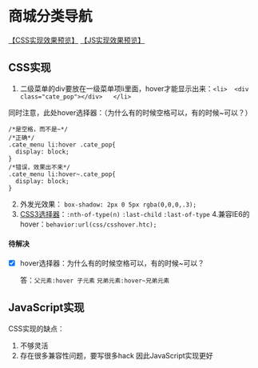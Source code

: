 # 商城分类导航
[【CSS实现效果预览】](https://baoyuzhang.github.io/JD.COM/module/NavCateMenu/nav_cate_menu_css.html)
[【JS实现效果预览】](https://baoyuzhang.github.io/JD.COM/module/NavCateMenu/nav_cate_menu_js.html)

## CSS实现
1. 二级菜单的div要放在一级菜单项li里面，hover才能显示出来：`<li>  <div class="cate_pop"></div>   </li>`

  同时注意，此处hover选择器：（为什么有的时候空格可以，有的时候~可以？）
  ```
  /*是空格，而不是~*/
  /*正确*/
  .cate_menu li:hover .cate_pop{
	display: block;
  }
  /*错误，效果出不来*/
  .cate_menu li:hover~.cate_pop{
	display: block;
  }
  ```
2. 外发光效果： `box-shadow: 2px 0 5px rgba(0,0,0,.3);`
3. [CSS3选择器](http://www.w3school.com.cn/cssref/css_selectors.asp)：`:nth-of-type(n)` `:last-child` `:last-of-type`
4.兼容IE6的hover：`behavior:url(css/csshover.htc);`

#### 待解决
- [x] hover选择器：为什么有的时候空格可以，有的时候~可以？

  答：`父元素:hover 子元素` `兄弟元素:hover~兄弟元素`

## JavaScript实现

CSS实现的缺点：
1. 不够灵活
2. 存在很多兼容性问题，要写很多hack
因此JavaScript实现更好

